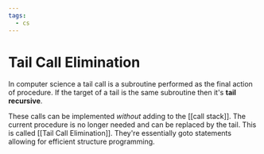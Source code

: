 ```yaml
---
tags:
  - cs
---
```

# Tail Call Elimination
In computer science a tail call is a subroutine performed as the final action of procedure. If the target of a tail is the same subroutine then it's **tail recursive**.

These calls can be implemented *without* adding to the [[call stack]]. The current procedure is no longer needed and can be replaced by the tail. This is called [[Tail Call Elimination]]. They're essentially goto statements allowing for efficient structure programming. 